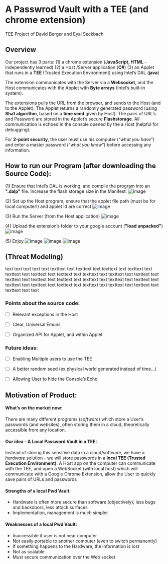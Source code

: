 # A Passwrod Vault with a TEE (and chrome extension)
TEE Project of David Berger and Eyal Seckbach

## Overview
Our project has 3 parts:
(1) a chrome extension (**JavaScript, HTML** - independently learned)
(2) a Host /Server application (**C#**)
(3) an Applet that runs in a **TEE** (Trusted Execution Environment) using Intel’s DAL (**java**)

The extension communicates with the Server via a **Websocket**, and the Host communicates with the Applet with **Byte arrays** (Intel’s built-in system). 

The extensions pulls the URL from the browser, and sends to the Host (and to the Applet). The Applet returns a randomly generated password (using **Sha1 algorithm**, based on a **time seed** given by Host). The pairs of URL’s and Password are stored in the Applet’s secure **Flashstorage**. All communication is echoed in the console opened by the a Host (helpful for debugging). 

For **2-point security**, the user must use his computer (“_what you have_”) and enter a master password (“_what you know_”) before accessing any information. 

## How to run our Program (after downloading the Source Code):
(1) Ensure that Intel’s DAL is working, and compile the program into an **".dalp"** file. Increase the flash storage size in the Manifest:
![image](https://user-images.githubusercontent.com/91850832/172611795-ca981c72-9d3f-472c-ab55-574a56447c5a.png)

(2) Set up the Host program, ensure that the applet file path (must be for local computer!) and applet Id are correct
![image](https://user-images.githubusercontent.com/91850832/172613221-b14106a2-af67-431a-86ad-4abf03b36eaa.png)

(3) Run the Server (from the Host application)
![image](https://user-images.githubusercontent.com/91850832/172613513-5f651bc3-110a-4d58-94ed-a304810cb468.png)

(4) Upload the extension’s folder to your google account (**"load unpacked"**)
![image](https://user-images.githubusercontent.com/91850832/172614958-61e22d60-9a5d-403f-a14e-b06fc05de656.png)

(5) Enjoy
![image](https://user-images.githubusercontent.com/91850832/172630405-0717f43d-e0cf-4458-98f8-cb95239d9ff1.png)
![image](https://user-images.githubusercontent.com/91850832/172630716-af28b431-4324-4d95-a9f5-6707fc70cd79.png)
![image](https://user-images.githubusercontent.com/91850832/172663317-8cfb3861-324e-464f-8976-763b6ccadcc9.png)



## (Threat Modeling)
text text text text text texttext text texttext text texttext text texttext text texttext text texttext text texttext text texttext text texttext text texttext text texttext text texttext text texttext text texttext text texttext text texttext text texttext text texttext text texttext text texttext text texttext text texttext text texttext text text



### Points about the source code:
- [ ] Relevant exceptions in the Host
- [ ] Clear, Universal Emuns
- [ ] Organized API for Applet, and within Applet


### Future ideas:
- [ ] Enabling Multiple users to use the TEE
- [ ] A better random seed (ex physical world generated instead of time...)
- [ ] Allowing User to hide the Console’s Echo






## Motivation of Product:

#### What’s on the market now:
There are many different programs (_software_) which store a User’s passwords (and websites), often storing them in a cloud, theoretically accessible from any location. 

#### Our idea - A Local Password Vault in a TEE:
Instead of storing this sensitive data in a cloud/software, we have a _hardware_ solution - we will store passwords in a **local TEE (Trusted Execution Environment)**. 
A Host app on the computer can communicate with the TEE, and open a WebSocket (with local host) which will communicate with a Google Chrome Extension, allow the User to quickly save pairs of URLs and passwords

#### Strengths of a local Pwd Vault:
 * Hardware is often more secure than software (objectively); less bugs and backdoors, less attack surfaces
 * Implementation, management is much simpler

#### Weaknesses of a local Pwd Vault:
 * Inaccessible if user is not near computer 
 * Not easily portable to another computer (even to switch permanently)
 * If something happens to the Hardware, the information is lost 
 * Not as scalable
 * Must secure communication over the Web socket
